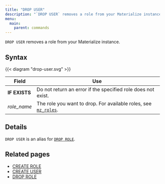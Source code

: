 ```yaml
---
title: "DROP USER"
description: "`DROP USER` removes a role from your Materialize instance."
menu:
  main:
    parent: commands
---
```


`DROP USER` removes a role from your Materialize instance.

## Syntax

{{< diagram "drop-user.svg" >}}

Field | Use
------|-----
**IF EXISTS** | Do not return an error if the specified role does not exist.
_role_name_ | The role you want to drop. For available roles, see [`mz_roles`](/sql/system-catalog/#mz_roles).

## Details

`DROP USER` is an alias for [`DROP ROLE`](../drop-role).

## Related pages

- [CREATE ROLE](../create-role)
- [CREATE USER](../create-user)
- [DROP ROLE](../drop-role)
